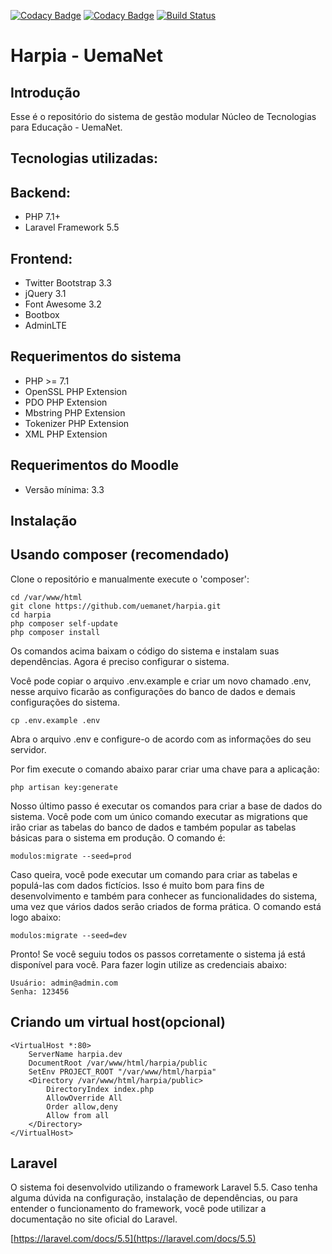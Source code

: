[![Codacy Badge](https://api.codacy.com/project/badge/Grade/ce02749c9c7e41cdaefd89af3c60c2cb)](https://www.codacy.com/app/willianmanoaraujo/harpia?utm_source=github.com&amp;utm_medium=referral&amp;utm_content=uemanet/harpia&amp;utm_campaign=Badge_Grade) [![Codacy Badge](https://api.codacy.com/project/badge/Coverage/ce02749c9c7e41cdaefd89af3c60c2cb)](https://www.codacy.com/app/willianmanoaraujo/harpia?utm_source=github.com&utm_medium=referral&utm_content=uemanet/harpia&utm_campaign=Badge_Coverage) [![Build Status](https://travis-ci.org/uemanet/harpia.svg?branch=master)](https://travis-ci.org/uemanet/harpia)

Harpia - UemaNet
=======================

Introdução
------------
Esse é o repositório do sistema de gestão modular Núcleo de Tecnologias para Educação - UemaNet.

Tecnologias utilizadas:
-----------------------
Backend:
--------
 * PHP 7.1+
 * Laravel Framework 5.5

Frontend:
---------
 * Twitter Bootstrap 3.3
 * jQuery 3.1
 * Font Awesome 3.2
 * Bootbox
 * AdminLTE

Requerimentos do sistema
------------
 * PHP >= 7.1
 * OpenSSL PHP Extension
 * PDO PHP Extension
 * Mbstring PHP Extension
 * Tokenizer PHP Extension
 * XML PHP Extension

Requerimentos do Moodle
------------
 * Versão mínima: 3.3

Instalação
------------

Usando composer (recomendado)
----------------------------
Clone o repositório e manualmente execute o 'composer':

    cd /var/www/html
    git clone https://github.com/uemanet/harpia.git
    cd harpia
    php composer self-update
    php composer install

Os comandos acima baixam o código do sistema e instalam suas dependências. Agora é preciso configurar o sistema.

Você pode copiar o arquivo .env.example e criar um novo chamado .env, nesse arquivo ficarão as configurações do banco de dados e demais configurações do sistema.

    cp .env.example .env

Abra o arquivo .env e configure-o de acordo com as informações do seu servidor.

Por fim execute o comando abaixo parar criar uma chave para a aplicação:

    php artisan key:generate

Nosso último passo é executar os comandos para criar a base de dados do sistema. Você pode com um único comando executar as migrations que irão criar as tabelas do banco de dados e também popular as tabelas básicas para o sistema em produção. O comando é:

    modulos:migrate --seed=prod

Caso queira, você pode executar um comando para criar as tabelas e populá-las com dados fictícios. Isso é muito bom para fins de desenvolvimento e também para conhecer as funcionalidades do sistema, uma vez que vários dados serão criados de forma prática. O comando está logo abaixo:

    modulos:migrate --seed=dev

Pronto! Se você seguiu todos os passos corretamente o sistema já está disponível para você. Para fazer login utilize as credenciais abaixo:

    Usuário: admin@admin.com
    Senha: 123456

Criando um virtual host(opcional)
------------
    <VirtualHost *:80>
        ServerName harpia.dev
        DocumentRoot /var/www/html/harpia/public
        SetEnv PROJECT_ROOT "/var/www/html/harpia"
        <Directory /var/www/html/harpia/public>
            DirectoryIndex index.php
            AllowOverride All
            Order allow,deny
            Allow from all
        </Directory>
    </VirtualHost>

Laravel
------------

O sistema foi desenvolvido utilizando o framework Laravel 5.5. Caso tenha alguma dúvida na configuração, instalação de dependências, ou para entender o funcionamento do framework, você pode utilizar a documentação no site oficial do Laravel.

[https://laravel.com/docs/5.5](https://laravel.com/docs/5.5)
